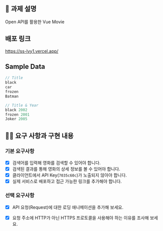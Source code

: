 ## 📌 과제 설명
Open API를 활용한  Vue Movie

## 배포 링크
https://ss-lvy1.vercel.app/

## Sample Data
```js
// Title
black
car 
frozen
Batman

// Title & Year
black 2002
frozen 2001
Joker 2005

```

## 👩‍💻 요구 사항과 구현 내용
### 기본 요구사항

- [x] 검색어를 입력해 영화를 검색할 수 있어야 합니다.
- [x] 검색된 결과를 통해 영화의 상세 정보를 볼 수 있어야 합니다.
- [x] 클라이언트에서 API Key(`7035c60c`)가 노출되지 않아야 합니다.
- [x] 실제 서비스로 배포하고 접근 가능한 링크를 추가해야 합니다.

### 선택 요구사항

- [x] API 요청(Request)에 대한 로딩 애니메이션을 추가해 보세요.
- [x] 요청 주소에 HTTP가 아닌 HTTPS 프로토콜을 사용해야 하는 이유를 조사해 보세요.

